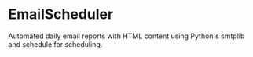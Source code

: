# EmailScheduler
Automated daily email reports with HTML content using Python's smtplib and schedule for scheduling.
